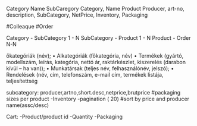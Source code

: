 ﻿Category Name
SubCaregory Category, Name
Product Producer, art-no, description, SubCategory, NetPrice, Inventory, Packaging

#Colleaque
#Order

Category - SubCategory 1 - N
SubCategory - Product  1 - N
Product - Order N-N


őkategóriák (név);
• Alkategóriák (főkategória, név)
• Termékek (gyártó, modellszám, leírás, kategória, nettó ár, raktárkészlet, kiszerelés (darabon kívül – ha
van));
• Munkatársak (teljes név, felhasználónév, jelszó);
• Rendelések (név, cím, telefonszám, e-mail cím, termékek listája, teljesítettség



subcategory:
	producer,artno,short.desc,netprice,brutprice
	#packaging sizes per product
	-Inventory
	-pagination ( 20)
	#sort by price and producer name(assc/desc)



Cart:
	-Product/product id
	-Quantity
	-Packaging


